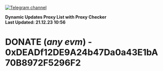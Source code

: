 [![Telegram channel](https://img.shields.io/endpoint?url=https://runkit.io/damiankrawczyk/telegram-badge/branches/master?url=https://t.me/n4z4v0d)](https://t.me/n4z4v0d) 

**Dynamic Updates Proxy List with Proxy Checker**  
**Last Updated: 21.12.23 10:56**

# DONATE (_any evm_) - 0xDEADf12DE9A24b47Da0a43E1bA70B8972F5296F2
